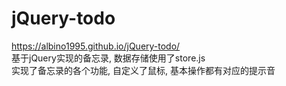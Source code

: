 # jQuery-todo

https://albino1995.github.io/jQuery-todo/  <br>
基于jQuery实现的备忘录, 数据存储使用了store.js<br>
实现了备忘录的各个功能, 自定义了鼠标, 基本操作都有对应的提示音
